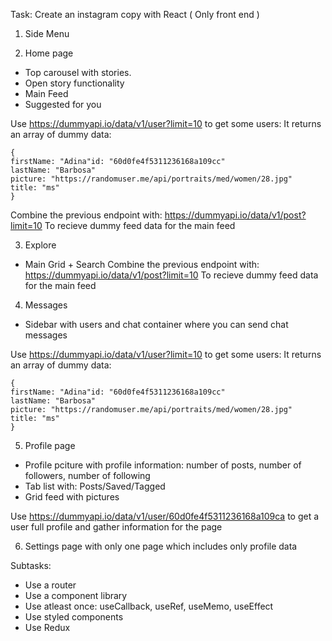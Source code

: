 Task: 
Create an instagram copy with React ( Only front end )

1) Side Menu

2) Home page

- Top carousel with stories.
- Open story functionality
- Main Feed
- Suggested for you

Use https://dummyapi.io/data/v1/user?limit=10 to get some users:
It returns an array of dummy data:
```
{
firstName: "Adina"id: "60d0fe4f5311236168a109cc"
lastName: "Barbosa"
picture: "https://randomuser.me/api/portraits/med/women/28.jpg"
title: "ms"
}
```

Combine the previous endpoint with:
https://dummyapi.io/data/v1/post?limit=10
To recieve dummy feed data for the main feed


3) Explore
- Main Grid + Search
Combine the previous endpoint with:
https://dummyapi.io/data/v1/post?limit=10
To recieve dummy feed data for the main feed

4) Messages
- Sidebar with users and chat container where you can send chat messages

Use https://dummyapi.io/data/v1/user?limit=10 to get some users:
It returns an array of dummy data:
```
{
firstName: "Adina"id: "60d0fe4f5311236168a109cc"
lastName: "Barbosa"
picture: "https://randomuser.me/api/portraits/med/women/28.jpg"
title: "ms"
}
```

5) Profile page
- Profile pciture with profile information: number of posts, number of followers, number of following
- Tab list with: Posts/Saved/Tagged
- Grid feed with pictures

Use https://dummyapi.io/data/v1/user/60d0fe4f5311236168a109ca to get a user full profile and gather information for the page

6) Settings page with only one page which includes only profile data

Subtasks:
- Use a router
- Use a component library
- Use atleast once: useCallback, useRef, useMemo, useEffect
- Use styled components
- Use Redux

